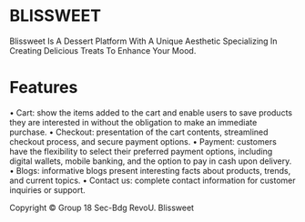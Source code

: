 # BLISSWEET
Blissweet Is A Dessert Platform With A Unique Aesthetic Specializing In Creating Delicious Treats To Enhance Your Mood.
# Features
• Cart: show the items added to the cart and enable users to save products they are interested in without the obligation to make an immediate purchase.
• Checkout: presentation of the cart contents, streamlined checkout process, and secure payment options.
• Payment: customers have the flexibility to select their preferred payment options, including digital wallets, mobile banking, and the option to pay in cash upon delivery.
• Blogs: informative blogs present interesting facts about products, trends, and current topics.
• Contact us: complete contact information for customer inquiries or support.

Copyright © Group 18 Sec-Bdg RevoU. Blissweet
